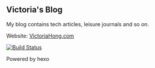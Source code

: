 Victoria's Blog
-----------------

My blog contains tech articles, leisure journals and so on.


Website: [VictoriaHong.com](http://VictoriaHong.com)

[![Build Status](https://travis-ci.org/VictoriaHong/website_src.svg?branch=master)](https://travis-ci.org/VictoriaHong/website_src)


Powered by hexo
